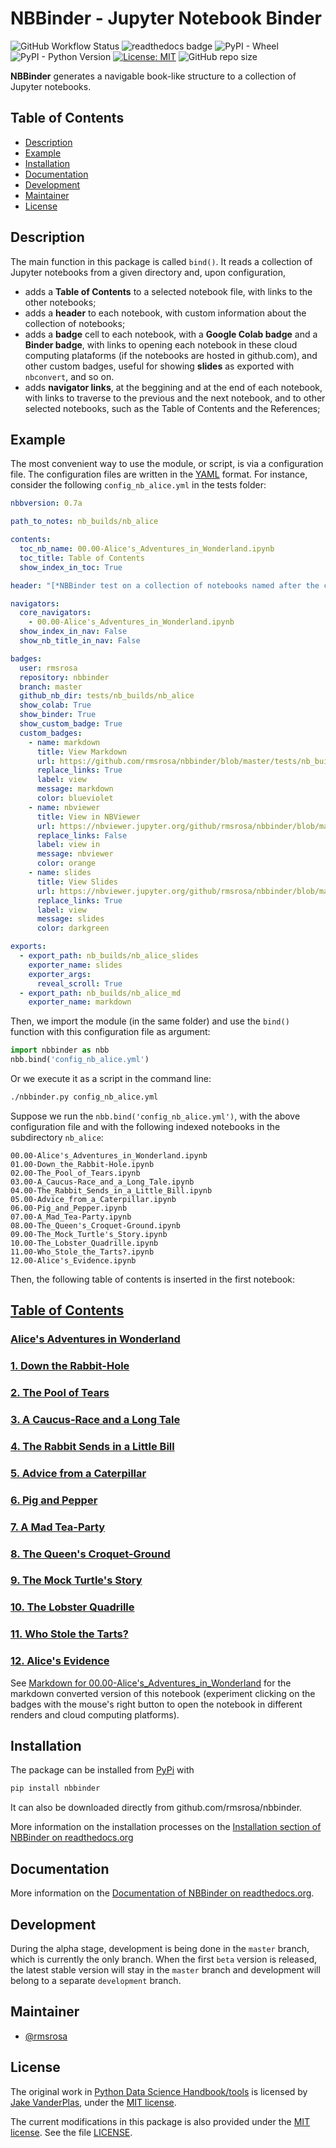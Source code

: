 # NBBinder - Jupyter Notebook Binder

![GitHub Workflow Status](https://img.shields.io/github/workflow/status/rmsrosa/nbbinder/NBBinder_Test) ![readthedocs badge](https://readthedocs.org/projects/nbbinder/badge/) ![PyPI - Wheel](https://img.shields.io/pypi/wheel/nbbinder) ![PyPI - Python Version](https://img.shields.io/pypi/pyversions/nbbinder) [![License: MIT](https://img.shields.io/badge/License-MIT-yellow.svg)](https://opensource.org/licenses/MIT) ![GitHub repo size](https://img.shields.io/github/repo-size/rmsrosa/nbbinder)

**NBBinder** generates a navigable book-like structure to a collection of Jupyter notebooks.

## Table of Contents

- [Description](#description)
- [Example](#example)
- [Installation](#installation)
- [Documentation](#documentation)
- [Development](#development)
- [Maintainer](#maintainer)
- [License](#license)

## Description

The main function in this package is called `bind()`. It reads a collection of Jupyter notebooks from a given directory and, upon configuration,

- adds a **Table of Contents** to a selected notebook file, with links to the other notebooks;
- adds a **header** to each notebook, with custom information about the collection of notebooks;
- adds a **badge** cell to each notebook, with a **Google Colab badge** and a **Binder badge**, with links to opening each notebook in these cloud computing plataforms (if the notebooks are hosted in github.com), and other custom badges, useful for showing **slides** as exported with `nbconvert`, and so on.
- adds **navigator links**, at the beggining and at the end of each notebook, with links to traverse to the previous and the next notebook, and to other selected notebooks, such as the Table of Contents and the References;

## Example

The most convenient way to use the module, or script, is via a configuration file. The configuration files are written in the [YAML](https://en.wikipedia.org/wiki/YAML) format. For instance, consider the following `config_nb_alice.yml` in the tests folder:

```yaml
nbbversion: 0.7a

path_to_notes: nb_builds/nb_alice

contents:
  toc_nb_name: 00.00-Alice's_Adventures_in_Wonderland.ipynb
  toc_title: Table of Contents
  show_index_in_toc: True

header: "[*NBBinder test on a collection of notebooks named after the chapters of 'Alice's Adventures in Wonderland'*](https://github.com/rmsrosa/nbbinder)"

navigators:
  core_navigators:
    - 00.00-Alice's_Adventures_in_Wonderland.ipynb
  show_index_in_nav: False
  show_nb_title_in_nav: False

badges:
  user: rmsrosa
  repository: nbbinder
  branch: master
  github_nb_dir: tests/nb_builds/nb_alice
  show_colab: True
  show_binder: True
  show_custom_badge: True
  custom_badges:
    - name: markdown
      title: View Markdown
      url: https://github.com/rmsrosa/nbbinder/blob/master/tests/nb_builds/nb_alice_md
      replace_links: True
      label: view
      message: markdown
      color: blueviolet
    - name: nbviewer
      title: View in NBViewer 
      url: https://nbviewer.jupyter.org/github/rmsrosa/nbbinder/blob/master/tests/nb_builds/nb_alice
      replace_links: False
      label: view in
      message: nbviewer
      color: orange
    - name: slides
      title: View Slides
      url: https://nbviewer.jupyter.org/github/rmsrosa/nbbinder/blob/master/tests/nb_builds/nb_alice_slides
      replace_links: True
      label: view
      message: slides
      color: darkgreen

exports:
  - export_path: nb_builds/nb_alice_slides
    exporter_name: slides
    exporter_args:
      reveal_scroll: True
  - export_path: nb_builds/nb_alice_md
    exporter_name: markdown
```

Then, we import the module (in the same folder) and use the `bind()` function with this configuration file as argument:

```python
import nbbinder as nbb
nbb.bind('config_nb_alice.yml')
```

Or we execute it as a script in the command line:

```bash
./nbbinder.py config_nb_alice.yml
```

Suppose we run the `nbb.bind('config_nb_alice.yml')`, with the above configuration file and with the following indexed notebooks in the subdirectory `nb_alice`:

```text
00.00-Alice's_Adventures_in_Wonderland.ipynb
01.00-Down_the_Rabbit-Hole.ipynb
02.00-The_Pool_of_Tears.ipynb
03.00-A_Caucus-Race_and_a_Long_Tale.ipynb
04.00-The_Rabbit_Sends_in_a_Little_Bill.ipynb
05.00-Advice_from_a_Caterpillar.ipynb
06.00-Pig_and_Pepper.ipynb
07.00-A_Mad_Tea-Party.ipynb
08.00-The_Queen's_Croquet-Ground.ipynb
09.00-The_Mock_Turtle's_Story.ipynb
10.00-The_Lobster_Quadrille.ipynb
11.00-Who_Stole_the_Tarts?.ipynb
12.00-Alice's_Evidence.ipynb
```

Then, the following table of contents is inserted in the first notebook:

## [Table of Contents](#/)

### [Alice's Adventures in Wonderland](#/)

### [1. Down the Rabbit-Hole](#/)

### [2. The Pool of Tears](#/)

### [3. A Caucus-Race and a Long Tale](#/)

### [4. The Rabbit Sends in a Little Bill](#/)

### [5. Advice from a Caterpillar](#/)

### [6. Pig and Pepper](#/)

### [7. A Mad Tea-Party](#/)

### [8. The Queen's Croquet-Ground](#/)

### [9. The Mock Turtle's Story](#/)

### [10. The Lobster Quadrille](#/)

### [11. Who Stole the Tarts?](#/)

### [12. Alice's Evidence](#/)

See [Markdown for 00.00-Alice's_Adventures_in_Wonderland](tests/nb_builds/nb_alice_md/00.00-Alice's_Adventures_in_Wonderland.md) for the markdown converted version of this notebook (experiment clicking on the badges with the mouse's right button to open the notebook in different renders and cloud computing platforms).

## Installation

The package can be installed from [PyPi](https://pypi.org/project/nbbinder/) with

```bash
pip install nbbinder
```

It can also be downloaded directly from github.com/rmsrosa/nbbinder.

More information on the installation processes on the [Installation section of NBBinder on readthedocs.org](https://nbbinder.readthedocs.io/en/latest/Installation.html)

## Documentation

More information on the [Documentation of NBBinder on readthedocs.org](https://nbbinder.readthedocs.io).

## Development

During the alpha stage, development is being done in the `master` branch, which is currently the only branch. When the first `beta` version is released, the latest stable version will stay in the `master` branch and development will belong to a separate `development` branch.

## Maintainer

* [@rmsrosa](https://github.com/rmsrosa)

## License

The original work in [Python Data Science Handbook/tools](https://github.com/jakevdp/PythonDataScienceHandbook/tree/master/tools) is licensed by [Jake VanderPlas](http://vanderplas.com/), under the [MIT license](https://opensource.org/licenses/MIT).

The current modifications in this package is also provided under the [MIT license](https://opensource.org/licenses/MIT). See the file [LICENSE](LICENSE).
